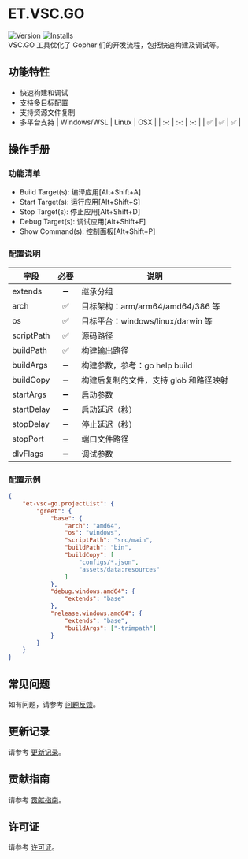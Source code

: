 # ET.VSC.GO
[![Version](https://img.shields.io/visual-studio-marketplace/v/eframework-org.et-vsc-go)](https://marketplace.visualstudio.com/items?itemName=eframework-org.et-vsc-go)
[![Installs](https://img.shields.io/visual-studio-marketplace/i/eframework-org.et-vsc-go)](vscode:extension/eframework-org.et-vsc-go)  
VSC.GO 工具优化了 Gopher 们的开发流程，包括快速构建及调试等。

## 功能特性
- 快速构建和调试
- 支持多目标配置
- 支持资源文件复制
- 多平台支持
  | Windows/WSL | Linux | OSX |
  | :-: | :-: | :-: |
  | ✅ | ✅ | ✅ |

## 操作手册
### 功能清单
- Build Target(s): 编译应用[Alt+Shift+A]
- Start Target(s): 运行应用[Alt+Shift+S]
- Stop Target(s): 停止应用[Alt+Shift+D]
- Debug Target(s): 调试应用[Alt+Shift+F]
- Show Command(s): 控制面板[Alt+Shift+P]

### 配置说明
| 字段 | 必要 | 说明 |
| --- | :---: | --- |
| extends | ➖ | 继承分组 |
| arch | ✅ | 目标架构：arm/arm64/amd64/386 等 |
| os | ✅ | 目标平台：windows/linux/darwin 等 |
| scriptPath | ✅ | 源码路径 |
| buildPath | ✅ | 构建输出路径 |
| buildArgs | ➖ | 构建参数，参考：go help build |
| buildCopy | ➖ | 构建后复制的文件，支持 glob 和路径映射 |
| startArgs | ➖ | 启动参数 |
| startDelay | ➖ | 启动延迟（秒） |
| stopDelay | ➖ | 停止延迟（秒） |
| stopPort | ➖ | 端口文件路径 |
| dlvFlags | ➖ | 调试参数 |

### 配置示例
```json
{
    "et-vsc-go.projectList": {
        "greet": {
            "base": {
                "arch": "amd64",
                "os": "windows",
                "scriptPath": "src/main",
                "buildPath": "bin",
                "buildCopy": [
                    "configs/*.json",
                    "assets/data:resources"
                ]
            },
            "debug.windows.amd64": {
                "extends": "base"
            },
            "release.windows.amd64": {
                "extends": "base",
                "buildArgs": ["-trimpath"]
            }
        }
    }
}
```

## 常见问题
如有问题，请参考 [问题反馈](CONTRIBUTING.md#问题反馈)。

## 更新记录
请参考 [更新记录](CHANGELOG.md)。

## 贡献指南
请参考 [贡献指南](CONTRIBUTING.md)。

## 许可证
请参考 [许可证](LICENSE)。
